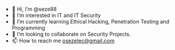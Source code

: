 - 👋 Hi, I’m @seze88
- 👀 I’m interested in IT and IT Security
- 🌱 I’m currently learning Ethical Hacking, Penetration Testing and Programming
- 💞️ I’m looking to collaborate on Security Projects.
- 📫 How to reach me osezelec@gmail.com

<!---
seze88/seze88 is a ✨ special ✨ repository because its `README.md` (this file) appears on your GitHub profile.
You can click the Preview link to take a look at your changes.
--->
